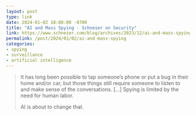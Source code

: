 ```yaml
---
layout: post
type: link
date: 2024-01-02 18:00:00 -0700
title: "AI and Mass Spying - Schneier on Security"
link: https://www.schneier.com/blog/archives/2023/12/ai-and-mass-spying.html
permalink: /post/2024/01/02/ai-and-mass-spying
categories: 
- spying
- surveillance
- artificial intelligence
---
```

<blockquote><p>It has long been possible to tap someone’s phone or put a bug in their home and/or car, but those things still require someone to listen to and make sense of the conversations. [...] Spying is limited by the need for human labor.</p>
<p>AI is about to change that. </p></blockquote>
